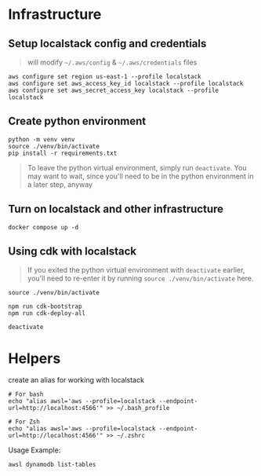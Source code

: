 # Infrastructure

## Setup localstack config and credentials

> will modify `~/.aws/config` & `~/.aws/credentials` files

```
aws configure set region us-east-1 --profile localstack
aws configure set aws_access_key_id localstack --profile localstack
aws configure set aws_secret_access_key localstack --profile localstack
```

<!-- ## Install aws-cdk and aws-cdk-local

Use the npm version so the `aws-cdk-local` wrapper will work. `aws-cdk-local` is a wrapper around `aws-cdk`

> **DO NOT** INSTALL IT USING BREW OR APT

```
npm install -g aws-cdk aws-cdk-local
``` -->

## Create python environment

```
python -m venv venv
source ./venv/bin/activate
pip install -r requirements.txt
```

> To leave the python virtual environment, simply run `deactivate`.
> You may want to wait, since you'll need to be in the python environment
> in a later step, anyway

## Turn on localstack and other infrastructure

```
docker compose up -d
```

## Using cdk with localstack

> If you exited the python virtual environment with `deactivate` earlier,
> you'll need to re-enter it by running `source ./venv/bin/activate` here.

```
source ./venv/bin/activate

npm run cdk-bootstrap
npm run cdk-deploy-all

deactivate
```

# Helpers

create an alias for working with localstack

```
# For bash
echo "alias awsl='aws --profile=localstack --endpoint-url=http://localhost:4566'" >> ~/.bash_profile

# For Zsh
echo "alias awsl='aws --profile=localstack --endpoint-url=http://localhost:4566'" >> ~/.zshrc
```

Usage Example:

```
awsl dynamodb list-tables
```
